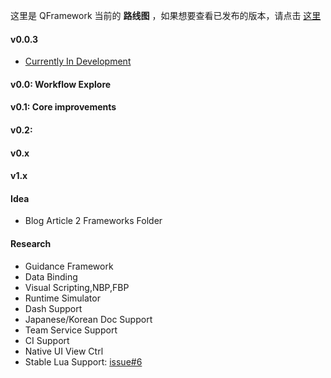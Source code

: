 
这里是 QFramework 当前的 **路线图** ，如果想要查看已发布的版本，请点击 [这里](https://github.com/liangxiegame/QFramework/releases)

#### v0.0.3

* [Currently In Development](https://github.com/liangxiegame/QFramework/projects/6)

#### v0.0: Workflow Explore

#### v0.1: Core improvements

#### v0.2: 

#### v0.x

#### v1.x

#### Idea

* Blog Article 2 Frameworks Folder

#### Research
* Guidance Framework
* Data Binding
* Visual Scripting,NBP,FBP
* Runtime Simulator 
* Dash Support
* Japanese/Korean Doc Support
* Team Service Support
* CI Support
* Native UI View Ctrl
* Stable Lua Support: [issue#6](https://github.com/liangxiegame/QFramework/issues/6)
